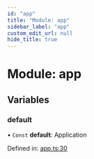 ```yaml
---
id: "app"
title: "Module: app"
sidebar_label: "app"
custom_edit_url: null
hide_title: true
---
```


# Module: app

## Variables

### default

• `Const` **default**: Application

Defined in: [app.ts:30](https://github.com/xr3ngine/xr3ngine/blob/65dfcf39a/packages/gameserver/src/app.ts#L30)
